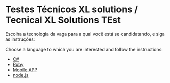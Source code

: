 # Testes Técnicos XL solutions / Tecnical XL Solutions TEst

Escolha a tecnologia da vaga para a qual você está se candidatando, e siga as instruções:

Choose a language to which you are interested and follow the instructions:

- [C#](C/README.md) 
- [Ruby](ruby/README.md)
- [Mobile APP](Mobile_APP/README.md) 
- [node.js](node/README.md) 

